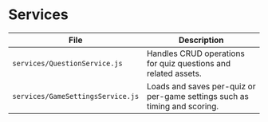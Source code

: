 # Services

| File | Description |
| --- | --- |
| `services/QuestionService.js` | Handles CRUD operations for quiz questions and related assets. |
| `services/GameSettingsService.js` | Loads and saves per-quiz or per-game settings such as timing and scoring. |
